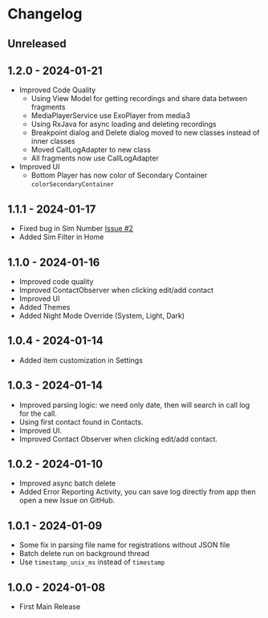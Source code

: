 # Changelog

## Unreleased

## 1.2.0 - 2024-01-21
- Improved Code Quality
  - Using View Model for getting recordings and share data between fragments
  - MediaPlayerService use ExoPlayer from media3
  - Using RxJava for async loading and deleting recordings
  - Breakpoint dialog and Delete dialog moved to new classes instead of inner classes
  - Moved CallLogAdapter to new class
  - All fragments now use CallLogAdapter
- Improved UI
  - Bottom Player has now color of Secondary Container `colorSecondaryContainer`

## 1.1.1 - 2024-01-17
- Fixed bug in Sim Number [Issue #2](https://github.com/DHD2280/BCR-Manager/issues/2)
- Added Sim Filter in Home

## 1.1.0 - 2024-01-16
- Improved code quality
- Improved ContactObserver when clicking edit/add contact
- Improved UI
- Added Themes
- Added Night Mode Override (System, Light, Dark)

## 1.0.4 - 2024-01-14
- Added item customization in Settings

## 1.0.3 - 2024-01-14
- Improved parsing logic: we need only date, then will search in call log for the call.
- Using first contact found in Contacts.
- Improved UI.
- Improved Contact Observer when clicking edit/add contact.

## 1.0.2 - 2024-01-10
- Improved async batch delete
- Added Error Reporting Activity, you can save log directly from app then open a new Issue on GitHub.

## 1.0.1 - 2024-01-09
- Some fix in parsing file name for registrations without JSON file
- Batch delete run on background thread
- Use `timestamp_unix_ms` instead of `timestamp`

## 1.0.0 - 2024-01-08
- First Main Release